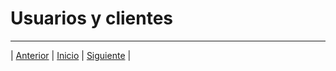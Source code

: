 # Usuarios y clientes













***
| [Anterior](https://github.com/Geovanna-med/Enterate/blob/main/Documentos/Objetivos.md "Anterior") 
| [Inicio](https://github.com/Geovanna-med/Enterate "Inicio") 
| [Siguiente](https://github.com/Geovanna-med/Enterate/blob/main/Documentos/Requerimientos.md "Siguiente") |
